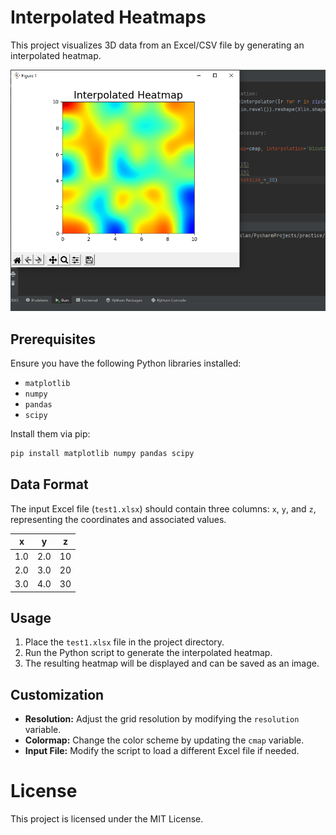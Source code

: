 # Interpolated Heatmaps

This project visualizes 3D data from an Excel/CSV file by generating an interpolated heatmap.

![Interpolated Heatmap](heatmap.png)

## Prerequisites

Ensure you have the following Python libraries installed:

- `matplotlib`
- `numpy`
- `pandas`
- `scipy`

Install them via pip:

```bash
pip install matplotlib numpy pandas scipy
```

## Data Format

The input Excel file (`test1.xlsx`) should contain three columns: `x`, `y`, and `z`, representing the coordinates and associated values.

| x   | y   | z   |
|-----|-----|-----|
| 1.0 | 2.0 | 10  |
| 2.0 | 3.0 | 20  |
| 3.0 | 4.0 | 30  |

## Usage

1. Place the `test1.xlsx` file in the project directory.
2. Run the Python script to generate the interpolated heatmap.
3. The resulting heatmap will be displayed and can be saved as an image.

## Customization

- **Resolution:** Adjust the grid resolution by modifying the `resolution` variable.
- **Colormap:** Change the color scheme by updating the `cmap` variable.
- **Input File:** Modify the script to load a different Excel file if needed.

# License

This project is licensed under the MIT License.
